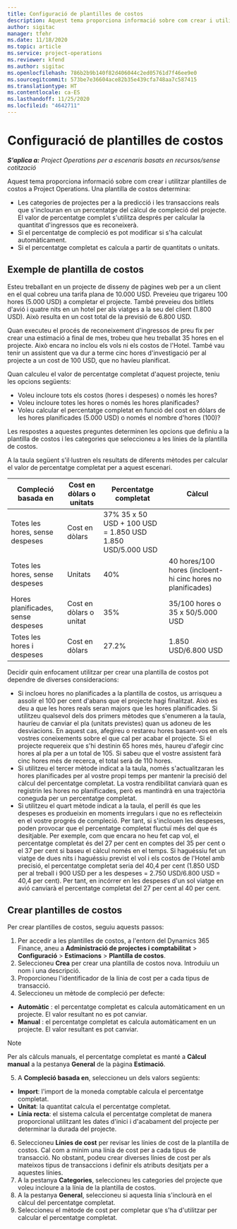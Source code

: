 ```yaml
---
title: Configuració de plantilles de costos
description: Aquest tema proporciona informació sobre com crear i utilitzar plantilles de costos a Project Operations.
author: sigitac
manager: tfehr
ms.date: 11/18/2020
ms.topic: article
ms.service: project-operations
ms.reviewer: kfend
ms.author: sigitac
ms.openlocfilehash: 786b2b9b140f82d406044c2ed05761d7f46ee9e0
ms.sourcegitcommit: 573be7e36604ace82b35e439cfa748aa7c587415
ms.translationtype: HT
ms.contentlocale: ca-ES
ms.lasthandoff: 11/25/2020
ms.locfileid: "4642711"
---
```

# <a name="set-up-cost-templates"></a>Configuració de plantilles de costos

_**S'aplica a:** Project Operations per a escenaris basats en recursos/sense cotització_


Aquest tema proporciona informació sobre com crear i utilitzar plantilles de costos a Project Operations. Una plantilla de costos determina:

- Les categories de projectes per a la predicció i les transaccions reals que s'inclouran en un percentatge del càlcul de compleció del projecte. El valor de percentatge complet s'utilitza després per calcular la quantitat d'ingressos que es reconeixerà.
- Si el percentatge de compleció es pot modificar si s'ha calculat automàticament.
- Si el percentatge completat es calcula a partir de quantitats o unitats.

## <a name="cost-template-example"></a>Exemple de plantilla de costos

Esteu treballant en un projecte de disseny de pàgines web per a un client en el qual cobreu una tarifa plana de 10.000 USD. Preveieu que trigareu 100 hores (5.000 USD) a completar el projecte. També preveieu dos bitllets d'avió i quatre nits en un hotel per als viatges a la seu del client (1.800 USD). Això resulta en un cost total de la previsió de 6.800 USD.

Quan executeu el procés de reconeixement d'ingressos de preu fix per crear una estimació a final de mes, trobeu que heu treballat 35 hores en el projecte. Això encara no inclou els vols ni els costos de l'Hotel. També vau tenir un assistent que va dur a terme cinc hores d'investigació per al projecte a un cost de 100 USD, que no havíeu planificat.

Quan calculeu el valor de percentatge completat d'aquest projecte, teniu les opcions següents:

- Voleu incloure tots els costos (hores i despeses) o només les hores?
- Voleu incloure totes les hores o només les hores planificades?
- Voleu calcular el percentatge completat en funció del cost en dòlars de les hores planificades (5.000 USD) o només el nombre d'hores (100)?

Les respostes a aquestes preguntes determinen les opcions que definiu a la plantilla de costos i les categories que seleccioneu a les línies de la plantilla de costos.

A la taula següent s'il·lustren els resultats de diferents mètodes per calcular el valor de percentatge completat per a aquest escenari.

| Compleció basada en | Cost en dòlars o unitats | Percentatge completat | Càlcul |
| --- | --- | --- | --- |
| Totes les hores, sense despeses | Cost en dòlars | 37% 35 x 50 USD + 100 USD = 1.850 USD 1.850 USD/5.000 USD |
| Totes les hores, sense despeses | Unitats | 40% | 40 hores/100 hores (incloent-hi cinc hores no planificades) |
| Hores planificades, sense despeses | Cost en dòlars o unitat | 35% | 35/100 hores o 35 x 50/5.000 USD |
| Totes les hores i despeses | Cost en dòlars | 27.2% | 1.850 USD/6.800 USD |

Decidir quin enfocament utilitzar per crear una plantilla de costos pot dependre de diverses consideracions:

- Si incloeu hores no planificades a la plantilla de costos, us arrisqueu a assolir el 100 per cent d'abans que el projecte hagi finalitzat. Això es deu a que les hores reals seran majors que les hores planificades. Si utilitzeu qualsevol dels dos primers mètodes que s'enumeren a la taula, hauríeu de canviar el pla (unitats previstes) quan us adoneu de les desviacions. En aquest cas, afegireu o restareu hores basant-vos en els vostres coneixements sobre el que cal per acabar el projecte. Si el projecte requereix que s'hi destinin 65 hores més, haureu d'afegir cinc hores al pla per a un total de 105. Si sabeu que el vostre assistent farà cinc hores més de recerca, el total serà de 110 hores.
- Si utilitzeu el tercer mètode indicat a la taula, només s'actualitzaran les hores planificades per al vostre propi temps per mantenir la precisió del càlcul del percentatge completat. La vostra rendibilitat canviarà quan es registrin les hores no planificades, però es mantindrà en una trajectòria coneguda per un percentatge completat.
- Si utilitzeu el quart mètode indicat a la taula, el perill és que les despeses es produeixin en moments irregulars i que no es reflecteixin en el vostre progrés de compleció. Per tant, si s'inclouen les despeses, poden provocar que el percentatge completat fluctuï més del que és desitjable. Per exemple, com que encara no heu fet cap vol, el percentatge completat és del 27 per cent en comptes del 35 per cent o el 37 per cent si baseu el càlcul només en el temps. Si haguéssiu fet un viatge de dues nits i haguéssiu previst el vol i els costos de l'Hotel amb precisió, el percentatge completat seria del 40,4 per cent (1.850 USD per al treball i 900 USD per a les despeses = 2.750 USD/6.800 USD = 40,4 per cent). Per tant, en incórrer en les despeses d'un sol viatge en avió canviarà el percentatge completat del 27 per cent al 40 per cent.

## <a name="create-cost-templates"></a>Crear plantilles de costos
Per crear plantilles de costos, seguiu aquests passos:

1. Per accedir a les plantilles de costos, a l'entorn del Dynamics 365 Finance, aneu a **Administració de projectes i comptabilitat** > **Configuració** > **Estimacions** > **Plantilla de costos**.
2. Seleccioneu **Crea** per crear una plantilla de costos nova. Introduïu un nom i una descripció.
3. Proporcioneu l'identificador de la línia de cost per a cada tipus de transacció.
4. Seleccioneu un mètode de compleció per defecte:

  - **Automàtic** : el percentatge completat es calcula automàticament en un projecte. El valor resultant no es pot canviar.
  - **Manual** : el percentatge completat es calcula automàticament en un projecte. El valor resultant es pot canviar.

  > [!NOTE]
  > Per als càlculs manuals, el percentatge completat es manté a **Càlcul manual** a la pestanya **General** de la pàgina **Estimació**.

5. A **Compleció basada en**, seleccioneu un dels valors següents:

  - **Import**: l'import de la moneda comptable calcula el percentatge completat.
  - **Unitat**: la quantitat calcula el percentatge completat.
  - **Línia recta**: el sistema calcula el percentatge completat de manera proporcional utilitzant les dates d'inici i d'acabament del projecte per determinar la durada del projecte.

6. Seleccioneu **Línies de cost** per revisar les línies de cost de la plantilla de costos. Cal com a mínim una línia de cost per a cada tipus de transacció. No obstant, podeu crear diverses línies de cost per als mateixos tipus de transaccions i definir els atributs desitjats per a aquestes línies.
7. A la pestanya **Categories**, seleccioneu les categories del projecte que voleu incloure a la línia de la plantilla de costos.
8. A la pestanya **General**, seleccioneu si aquesta línia s'inclourà en el càlcul del percentatge completat.
9. Seleccioneu el mètode de cost per completar que s'ha d'utilitzar per calcular el percentatge completat.
